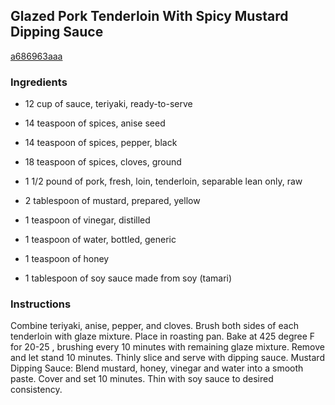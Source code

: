 ## Glazed Pork Tenderloin With Spicy Mustard Dipping Sauce

[a686963aaa](http://www.food.com/recipe/glazed-pork-tenderloin-with-spicy-mustard-dipping-sauce-438127)

### Ingredients

 - 12 cup of sauce, teriyaki, ready-to-serve

 - 14 teaspoon of spices, anise seed

 - 14 teaspoon of spices, pepper, black

 - 18 teaspoon of spices, cloves, ground

 - 1 1/2 pound of pork, fresh, loin, tenderloin, separable lean only, raw

 - 2 tablespoon of mustard, prepared, yellow

 - 1 teaspoon of vinegar, distilled

 - 1 teaspoon of water, bottled, generic

 - 1 teaspoon of honey

 - 1 tablespoon of soy sauce made from soy (tamari)

### Instructions

Combine teriyaki, anise, pepper, and cloves. Brush both sides of each tenderloin with glaze mixture. Place in roasting pan. Bake at 425 degree F for 20-25 , brushing every 10 minutes with remaining glaze mixture. Remove and let stand 10 minutes. Thinly slice and serve with dipping sauce. Mustard Dipping Sauce: Blend mustard, honey, vinegar and water into a smooth paste. Cover and set 10 minutes. Thin with soy sauce to desired consistency.
